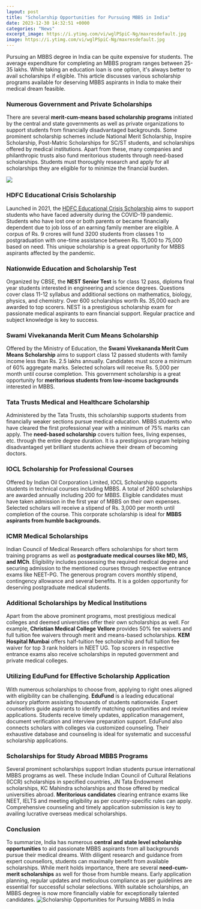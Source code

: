 ```yaml
---
layout: post
title: "Scholarship Opportunities for Pursuing MBBS in India"
date: 2023-12-30 14:32:51 +0000
categories: "News"
excerpt_image: https://i.ytimg.com/vi/wglPSpiC-Ng/maxresdefault.jpg
image: https://i.ytimg.com/vi/wglPSpiC-Ng/maxresdefault.jpg
---
```


Pursuing an MBBS degree in India can be quite expensive for students. The average expenditure for completing an MBBS program ranges between 25-35 lakhs. While taking an education loan is one option, it's always better to avail scholarships if eligible. This article discusses various scholarship programs available for deserving MBBS aspirants in India to make their medical dream feasible.
### Numerous Government and Private Scholarships 
There are several **merit-cum-means based scholarship programs** initiated by the central and state governments as well as private organizations to support students from financially disadvantaged backgrounds. Some prominent scholarship schemes include National Merit Scholarship, Inspire Scholarship, Post-Matric Scholarships for SC/ST students, and scholarships offered by medical institutions. Apart from these, many companies and philanthropic trusts also fund meritorious students through need-based scholarships. Students must thoroughly research and apply for all scholarships they are eligible for to minimize the financial burden.

![](https://collegestoria.co.in/wp-content/uploads/2023/03/Studying-MBBS-in-India-can-be-an-excellent-way-to-save-money-while-pursuing-a-medical-degree..png)
### HDFC Educational Crisis Scholarship 
Launched in 2021, the [HDFC Educational Crisis Scholarship](https://yt.io.vn/collection/abdallah) aims to support students who have faced adversity during the COVID-19 pandemic. Students who have lost one or both parents or became financially dependent due to job loss of an earning family member are eligible. A corpus of Rs. 9 crores will fund 3200 students from classes 1 to postgraduation with one-time assistance between Rs. 15,000 to 75,000 based on need. This unique scholarship is a great opportunity for MBBS aspirants affected by the pandemic. 
### Nationwide Education and Scholarship Test 
Organized by CBSE, the **NEST Senior Test** is for class 12 pass, diploma final year students interested in engineering and science degrees. Questions cover class 11-12 syllabus and additional sections on mathematics, biology, physics, and chemistry. Over 600 scholarships worth Rs. 35,000 each are awarded to top scorers. NEST is a prestigious scholarship exam for passionate medical aspirants to earn financial support. Regular practice and subject knowledge is key to success.
### Swami Vivekananda Merit Cum Means Scholarship
Offered by the Ministry of Education, the **Swami Vivekananda Merit Cum Means Scholarship** aims to support class 12 passed students with family income less than Rs. 2.5 lakhs annually. Candidates must score a minimum of 60% aggregate marks. Selected scholars will receive Rs. 5,000 per month until course completion. This government scholarship is a great opportunity for **meritorious students from low-income backgrounds** interested in MBBS. 
### Tata Trusts Medical and Healthcare Scholarship
Administered by the Tata Trusts, this scholarship supports students from financially weaker sections pursue medical education. MBBS students who have cleared the first professional year with a minimum of 75% marks can apply. The **need-based scholarship** covers tuition fees, living expenses, etc. through the entire degree duration. It is a prestigious program helping disadvantaged yet brilliant students achieve their dream of becoming doctors.
### IOCL Scholarship for Professional Courses
Offered by Indian Oil Corporation Limited, IOCL Scholarship supports students in technical courses including MBBS. A total of 2600 scholarships are awarded annually including 200 for MBBS. Eligible candidates must have taken admission in the first year of MBBS on their own expenses. Selected scholars will receive a stipend of Rs. 3,000 per month until completion of the course. This corporate scholarship is ideal for **MBBS aspirants from humble backgrounds.**
### ICMR Medical Scholarships 
Indian Council of Medical Research offers scholarships for short term training programs as well as **postgraduate medical courses like MD, MS, and MCh**. Eligibility includes possessing the required medical degree and securing admission to the mentioned courses through respective entrance exams like NEET-PG. The generous program covers monthly stipend, contingency allowance and several benefits. It is a golden opportunity for deserving postgraduate medical students.
### Additional Scholarships by Medical Institutions
Apart from the above prominent programs, most prestigious medical colleges and deemed universities offer their own scholarships as well. For example, **Christian Medical College Vellore** provides 50% fee waivers and full tuition fee waivers through merit and means-based scholarships. **KEM Hospital Mumbai** offers half-tuition fee scholarship and full tuition fee waiver for top 3 rank holders in NEET UG. Top scorers in respective entrance exams also receive scholarships in reputed government and private medical colleges.
### Utilizing EduFund for Effective Scholarship Application 
With numerous scholarships to choose from, applying to right ones aligned with eligibility can be challenging. **EduFund** is a leading educational advisory platform assisting thousands of students nationwide. Expert counsellors guide aspirants to identify matching opportunities and review applications. Students receive timely updates, application management, document verification and interview preparation support. EduFund also connects scholars with colleges via customized counseling. Their exhaustive database and counseling is ideal for systematic and successful scholarship applications.
### Scholarships for Study Abroad MBBS Programs
Several prominent scholarships support Indian students pursue international MBBS programs as well. These include Indian Council of Cultural Relations (ICCR) scholarships in specified countries, JN Tata Endowment scholarships, KC Mahindra scholarships and those offered by medical universities abroad. **Meritorious candidates** clearing entrance exams like NEET, IELTS and meeting eligibility as per country-specific rules can apply. Comprehensive counseling and timely application submission is key to availing lucrative overseas medical scholarships.
### Conclusion
To summarize, India has numerous **central and state level scholarship opportunities** to aid passionate MBBS aspirants from all backgrounds pursue their medical dreams. With diligent research and guidance from expert counsellors, students can maximally benefit from available scholarships. While merit holds importance, there are several **need-cum-merit scholarships** as well for those from humble means. Early application planning, regular updates and meticulous compliance as per guidelines are essential for successful scholar selections. With suitable scholarships, an MBBS degree is now more financially viable for exceptionally talented candidates.
![Scholarship Opportunities for Pursuing MBBS in India](https://i.ytimg.com/vi/wglPSpiC-Ng/maxresdefault.jpg)
